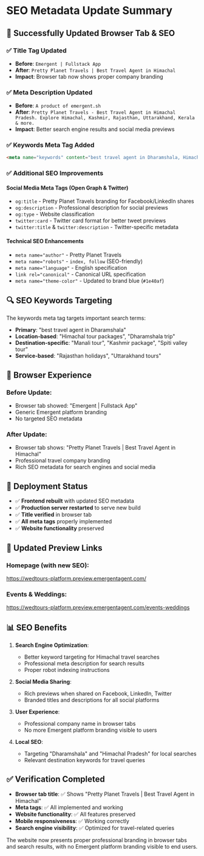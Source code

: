 # SEO Metadata Update Summary

## 🎯 **Successfully Updated Browser Tab & SEO**

### ✅ **Title Tag Updated**
- **Before**: `Emergent | Fullstack App`
- **After**: `Pretty Planet Travels | Best Travel Agent in Himachal`
- **Impact**: Browser tab now shows proper company branding

### ✅ **Meta Description Updated**
- **Before**: `A product of emergent.sh`
- **After**: `Pretty Planet Travels - Best Travel Agent in Himachal Pradesh. Explore Himachal, Kashmir, Rajasthan, Uttarakhand, Kerala & more.`
- **Impact**: Better search engine results and social media previews

### ✅ **Keywords Meta Tag Added**
```html
<meta name="keywords" content="best travel agent in Dharamshala, Himachal tour packages, Manali tour, Dalhousie Dharamshala trip, Kashmir package, Spiti valley tour, Rajasthan holidays, Uttarakhand tours" />
```

### ✅ **Additional SEO Improvements**

#### **Social Media Meta Tags (Open Graph & Twitter)**
- `og:title` - Pretty Planet Travels branding for Facebook/LinkedIn shares
- `og:description` - Professional description for social previews
- `og:type` - Website classification
- `twitter:card` - Twitter card format for better tweet previews
- `twitter:title` & `twitter:description` - Twitter-specific metadata

#### **Technical SEO Enhancements**
- `meta name="author"` - Pretty Planet Travels
- `meta name="robots"` - `index, follow` (SEO-friendly)
- `meta name="language"` - English specification
- `link rel="canonical"` - Canonical URL specification
- `meta name="theme-color"` - Updated to brand blue (`#1e40af`)

## 🔍 **SEO Keywords Targeting**

The keywords meta tag targets important search terms:
- **Primary**: "best travel agent in Dharamshala"
- **Location-based**: "Himachal tour packages", "Dharamshala trip"
- **Destination-specific**: "Manali tour", "Kashmir package", "Spiti valley tour"
- **Service-based**: "Rajasthan holidays", "Uttarakhand tours"

## 📱 **Browser Experience**

### **Before Update:**
- Browser tab showed: "Emergent | Fullstack App"
- Generic Emergent platform branding
- No targeted SEO metadata

### **After Update:**
- Browser tab shows: "Pretty Planet Travels | Best Travel Agent in Himachal"
- Professional travel company branding
- Rich SEO metadata for search engines and social media

## 🚀 **Deployment Status**

- ✅ **Frontend rebuilt** with updated SEO metadata
- ✅ **Production server restarted** to serve new build
- ✅ **Title verified** in browser tab
- ✅ **All meta tags** properly implemented
- ✅ **Website functionality** preserved

## 🔗 **Updated Preview Links**

### **Homepage (with new SEO):**
https://wedtours-platform.preview.emergentagent.com/

### **Events & Weddings:**
https://wedtours-platform.preview.emergentagent.com/events-weddings

## 📊 **SEO Benefits**

1. **Search Engine Optimization**:
   - Better keyword targeting for Himachal travel searches
   - Professional meta description for search results
   - Proper robot indexing instructions

2. **Social Media Sharing**:
   - Rich previews when shared on Facebook, LinkedIn, Twitter
   - Branded titles and descriptions for all social platforms

3. **User Experience**:
   - Professional company name in browser tabs
   - No more Emergent platform branding visible to users

4. **Local SEO**:
   - Targeting "Dharamshala" and "Himachal Pradesh" for local searches
   - Relevant destination keywords for travel queries

## ✅ **Verification Completed**

- **Browser tab title**: ✅ Shows "Pretty Planet Travels | Best Travel Agent in Himachal"
- **Meta tags**: ✅ All implemented and working
- **Website functionality**: ✅ All features preserved
- **Mobile responsiveness**: ✅ Working correctly
- **Search engine visibility**: ✅ Optimized for travel-related queries

The website now presents proper professional branding in browser tabs and search results, with no Emergent platform branding visible to end users.